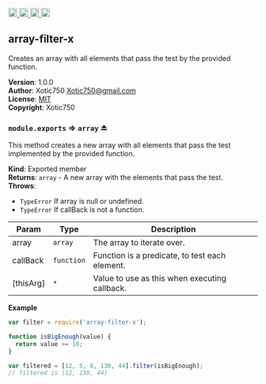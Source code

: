 <a href="https://travis-ci.org/Xotic750/array-filter-x"
   title="Travis status">
<img
   src="https://travis-ci.org/Xotic750/array-filter-x.svg?branch=master"
   alt="Travis status" height="18"/>
</a>
<a href="https://david-dm.org/Xotic750/array-filter-x"
   title="Dependency status">
<img src="https://david-dm.org/Xotic750/array-filter-x.svg"
   alt="Dependency status" height="18"/>
</a>
<a href="https://david-dm.org/Xotic750/array-filter-x#info=devDependencies"
   title="devDependency status">
<img src="https://david-dm.org/Xotic750/array-filter-x/dev-status.svg"
   alt="devDependency status" height="18"/>
</a>
<a href="https://badge.fury.io/js/array-filter-x" title="npm version">
<img src="https://badge.fury.io/js/array-filter-x.svg"
   alt="npm version" height="18"/>
</a>
<a name="module_array-filter-x"></a>

## array-filter-x
Creates an array with all elements that pass the test by the provided function.

**Version**: 1.0.0  
**Author**: Xotic750 <Xotic750@gmail.com>  
**License**: [MIT](&lt;https://opensource.org/licenses/MIT&gt;)  
**Copyright**: Xotic750  
<a name="exp_module_array-filter-x--module.exports"></a>

### `module.exports` ⇒ <code>array</code> ⏏
This method creates a new array with all elements that pass the test
implemented by the provided function.

**Kind**: Exported member  
**Returns**: <code>array</code> - A new array with the elements that pass the test.  
**Throws**:

- <code>TypeError</code> If array is null or undefined.
- <code>TypeError</code> If callBack is not a function.


| Param | Type | Description |
| --- | --- | --- |
| array | <code>array</code> | The array to iterate over. |
| callBack | <code>function</code> | Function is a predicate, to test each element. |
| [thisArg] | <code>\*</code> | Value to use as this when executing callback. |

**Example**  
```js
var filter = require('array-filter-x');

function isBigEnough(value) {
  return value >= 10;
}

var filtered = [12, 5, 8, 130, 44].filter(isBigEnough);
// filtered is [12, 130, 44]
```
